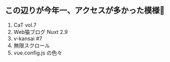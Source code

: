 ## この辺りが今年一、アクセスが多かった模様🤔

1. CaT vol.7
2. Web猫ブログ Nuxt 2.9
3. v-kansai #7
4. 無限スクロール
5. vue.config.js の色々
